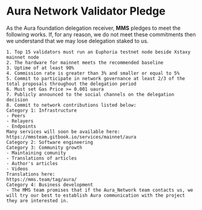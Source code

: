 # Aura Network Validator Pledge

As the Aura foundation delegation receiver, **MMS** pledges to meet the following works. If, for any reason, we do not meet these commitments then we understand that we may lose delegation staked to us.

    1. Top 15 validators must run an Euphoria testnet node beside Xstaxy mainnet node
    2. The hardware for mainnet meets the recommended baseline    
    3. Uptime of at least 90%
    4. Commission rate is greater than 3% and smaller or equal to 5%
    5. Commit to participate in network governance at least 2/3 of the total proposals throughout the delegation period
    6. Must set Gas Price >= 0.001 uaura
    7. Publicly announced to the social channels on the delegation decision
    8. Commit to network contributions listed below: 
    Category 1: Infrastructure
    - Peers
    - Relayers
    - Endpoints
    Many services will soon be available here:
    https://mmsteam.gitbook.io/services/mainnet/aura
    Category 2: Software engineering
    Category 3: Community growth
    - Maintaining comunity
    - Translations of articles
    - Author's articles
    - Videos
    Translations here:
    https://mms.team/tag/aura/
    Category 4: Business development
    - The MMS team promises that if the Aura_Network team contacts us, we will try our best to establish Aura communication with the project they are interested in.
